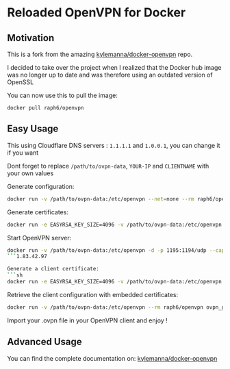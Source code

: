 # Reloaded OpenVPN for Docker

## Motivation
This is a fork from the amazing [kylemanna/docker-openvpn](https://github.com/kylemanna/docker-openvpn) repo.

I decided to take over the project when I realized that the Docker hub image was no longer up to date and was therefore using an outdated version of OpenSSL

You can now use this to pull the image: 

`docker pull raph6/openvpn`

## Easy Usage
This using Cloudflare DNS servers : `1.1.1.1` and `1.0.0.1`, you can change it if you want

Dont forget to replace `/path/to/ovpn-data`, `YOUR-IP` and `CLIENTNAME` with your own values

Generate configuration:
```sh
docker run -v /path/to/ovpn-data:/etc/openvpn --net=none --rm raph6/openvpn ovpn_genconfig -n '1.1.1.1' -n '1.0.0.1' -C 'AES-256-CBC' -a 'SHA512' -u udp://YOUR-IP:1195
```

Generate certificates:
```sh
docker run -e EASYRSA_KEY_SIZE=4096 -v /path/to/ovpn-data:/etc/openvpn --rm -it raph6/openvpn ovpn_initpki
```

Start OpenVPN server:
```sh
docker run -v /path/to/ovpn-data:/etc/openvpn -d -p 1195:1194/udp --cap-add=NET_ADMIN --restart=always --name=openvpn-cloudflare raph6/openvpn
```1.83.42.97

Generate a client certificate:
```sh
docker run -e EASYRSA_KEY_SIZE=4096 -v /path/to/ovpn-data:/etc/openvpn --rm -it raph6/openvpn easyrsa build-client-full CLIENTNAME nopass
```

Retrieve the client configuration with embedded certificates:
```sh
docker run -v /path/to/ovpn-data:/etc/openvpn --rm raph6/openvpn ovpn_getclient CLIENTNAME > CLIENTNAME.ovpn
```

Import your .ovpn file in your OpenVPN client and enjoy !

## Advanced Usage
You can find the complete documentation on: [kylemanna/docker-openvpn](https://github.com/kylemanna/docker-openvpn)
